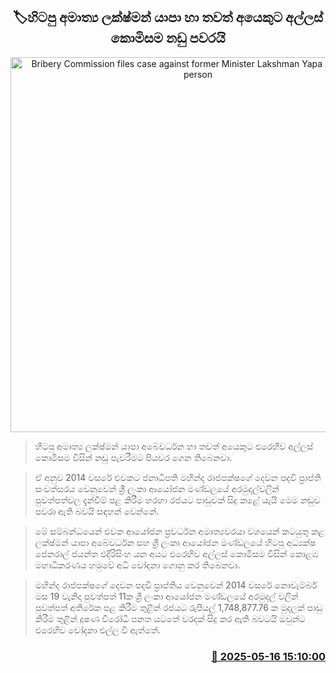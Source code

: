 <p align='center'><b><h2 align='center' title='Bribery Commission files case against former Minister Lakshman Yapa and another person'>🏷හිටපු අමාත්‍ය ලක්ෂ්මන් යාපා හා තවත් අයෙකුට අල්ලස් කොමිසම නඩු පවරයි</h2></b></p>
<p align='center'><img src='https://helakuru.sgp1.cdn.digitaloceanspaces.com/esana/images/lib/lakshman-yapa-g.jpg' width='600' alt='Bribery Commission files case against former Minister Lakshman Yapa and another person'></p>

> හිටපු අමාත්‍ය ලක්ෂ්මන් යාපා අබේවර්ධන හා තවත් අයෙකුට එරෙහිව අල්ලස් කොමිසම විසින් නඩු පැවරීමට පියවර ගෙන තිබෙනවා.

> ඒ අනුව 2014 වසරේ එවකට ජනාධිපති මහින්ද රාජපක්ෂගේ දෙවන පදවි ප්‍රාප්ති සංවත්සරය වෙනුවෙන් ශ්‍රී ලංකා ආයෝජන මණ්ඩලයේ අරමුදල්වලින් පුවත්පත්වල දැන්වීම් පළ කිරීම හරහා රජයට පාඩුවක් සිදු කළේ යැයි මෙම නඩුව පවරා ඇති බවයි සඳහන් වෙන්නේ.

> මේ සම්බන්ධයෙන් එවක ආයෝජන ප්‍රවර්ධන අමාත්‍යවරයා වශයෙන් කටයුතු කළ ලක්ෂ්මන් යාපා අබේවර්ධන සහ ශ්‍රී ලංකා ආයෝජන මණ්ඩලයේ හිටපු අධ්‍යක්ෂ ජෙනරාල් ජයන්ත එදිරිසිංහ යන අයට එරෙහිව අල්ලස් කොමිසම විසින් කොළඹ මහාධිකරණය හමුවේ අධි චෝදනා ගොනු කර තිබෙනවා.

> මහින්ද රාජපක්ෂගේ දෙවන පදවි ප්‍රාප්තිය වෙනුවෙන් 2014 වසරේ නොවැම්බර් මස 19 වැනිදා පුවත්පත් 11ක ශ්‍රී ලංකා ආයෝජන මණ්ඩලයේ අරමුදල් වලින් පුවත්පත් අතිරේක පළ කිරීම තුළින් රජයට රුපියල් 1,748,877.76 ක මුදලක් පාඩු කිරීම තුළින් දූෂණ විරෝධී පනත යටතේ වරදක් සිදු කර ඇති බවටයි ඔවුන්ට එරෙහිව චෝදනා එල්ල වී ඇත්තේ.



<h3 align='right'><a href='https://www.helakuru.lk/esana/p/110153/'>📅 2025-05-16 15:10:00</a></h3>
